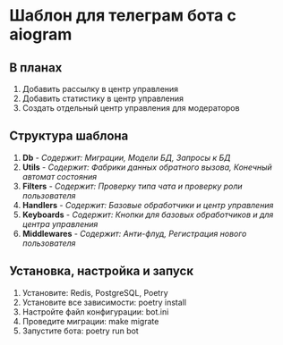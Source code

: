 # Шаблон для телеграм бота с aiogram

## В планах
1. Добавить рассылку в центр управления
2. Добавить статистику в центр управления
3. Создать отдельный центр управления для модераторов

## Структура шаблона
1. **Db** - *Содержит: Миграции, Модели БД, Запросы к БД*
2. **Utils** - *Содержит: Фабрики данных обратного вызова, Конечный автомат состояния*
3. **Filters** - *Содержит: Проверку типа чата и проверку роли пользователя*
4. **Handlers** - *Содержит: Базовые обработчики и центр управления*
5. **Keyboards** - *Содержит: Кнопки для базовых обработчиков и для центра управления*
6. **Middlewares** - *Содержит: Анти-флуд, Регистрация нового пользователя*

## Установка, настройка и запуск
1. Установите: Redis, PostgreSQL, Poetry
2. Установите все зависимости: poetry install
3. Настройте файл конфигурации: bot.ini
4. Проведите миграции: make migrate
5. Запустите бота: poetry run bot
